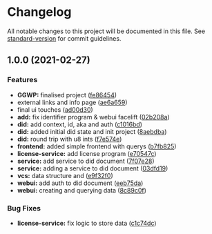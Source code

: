 # Changelog

All notable changes to this project will be documented in this file. See [standard-version](https://github.com/conventional-changelog/standard-version) for commit guidelines.

## 1.0.0 (2021-02-27)


### Features

* **GGWP:** finalised project ([fe86454](https://github.com/PaddyMc/did-solana/commit/fe86454254d05de517098bca36e3baea09e69507))
* external links and info page ([ae6a659](https://github.com/PaddyMc/did-solana/commit/ae6a6595e2b1992d12ef940e622be593e40ac655))
* final ui touches ([ad00d30](https://github.com/PaddyMc/did-solana/commit/ad00d307668b3aec351b8da49bdebfb5486eebdf))
* **add:** fix identifier program & webui facelift ([02b208a](https://github.com/PaddyMc/did-solana/commit/02b208af6acdd4de4d2df56bbb9f4ce9d012ac8d))
* **did:** add context, id, aka and auth ([c1016bd](https://github.com/PaddyMc/did-solana/commit/c1016bd3d54458ef8e7e0c03633a2cc85d24e7ec))
* **did:** added initial did state and init project ([8aebdba](https://github.com/PaddyMc/did-solana/commit/8aebdba5fa20e941df7d44f2aa66e087c3b9684a))
* **did:** round trip with u8 ints ([f7e574e](https://github.com/PaddyMc/did-solana/commit/f7e574eee4deb45c8784827beed04716ec139aef))
* **frontend:** added simple frontend with querys ([b7fb825](https://github.com/PaddyMc/did-solana/commit/b7fb825e84cbf89cfa9546f43bb2f40334330ad7))
* **license-service:** add license program ([e70547c](https://github.com/PaddyMc/did-solana/commit/e70547cb83f17c419b4b172ab158c7fa975ef19f))
* **service:** add service to did document ([7f07e28](https://github.com/PaddyMc/did-solana/commit/7f07e28372ba78fe5e5fd225de710134676662cc))
* **service:** adding a service to did document ([03dfd19](https://github.com/PaddyMc/did-solana/commit/03dfd197f7f0ef7b61ba4ce1ed80ddd1f6e3d108))
* **vcs:** data structure and ([e9f32f0](https://github.com/PaddyMc/did-solana/commit/e9f32f0468825ac22ca6b80dd2060a69228fc1d4))
* **webui:** add auth to did document ([eeb75da](https://github.com/PaddyMc/did-solana/commit/eeb75daca1b2336ba590560097f227fb87e7ab7e))
* **webui:** creating and querying data ([8c89c0f](https://github.com/PaddyMc/did-solana/commit/8c89c0f1ecf2da6b8b919b8b817aeafd56485126))


### Bug Fixes

* **license-service:** fix logic to store data ([c1c74dc](https://github.com/PaddyMc/did-solana/commit/c1c74dcfe859b7c0ce77df909b347b2b478232db))
